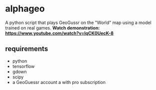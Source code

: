 # alphageo
A python script that plays GeoGussr on the "World" map using a model trained on real games.
**Watch demonstration: https://www.youtube.com/watch?v=lqCK0UecK-8**

## requirements
* python
* tensorflow
* gdown
* scipy
* a GeoGuessr account a with pro subscription
